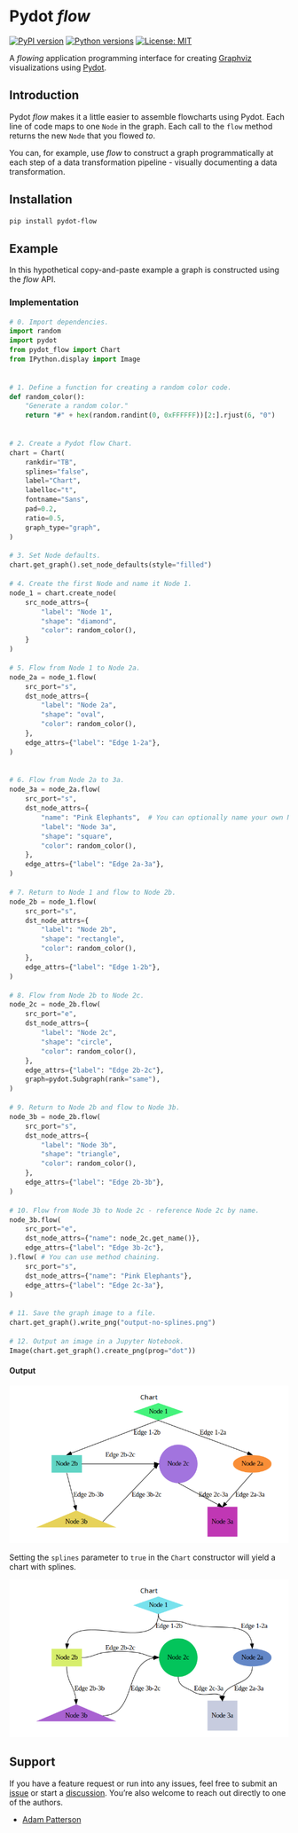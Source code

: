 # Pydot _flow_

[![PyPI version](https://img.shields.io/pypi/v/pydot-flow.svg)](https://pypi.org/project/pydot-flow/)
[![Python versions](https://img.shields.io/pypi/pyversions/pydot-flow.svg)](https://pypi.org/project/pydot-flow/)
[![License: MIT](https://img.shields.io/badge/License-MIT-blue.svg)](LICENSE)

A _flowing_ application programming interface for creating [Graphviz](https://graphviz.org/) visualizations using [Pydot](https://github.com/pydot/pydot).

## Introduction

Pydot _flow_ makes it a little easier to assemble flowcharts using Pydot. Each line of code maps to one `Node` in the graph. Each call to the `flow` method returns the new `Node` that you flowed _to_.

You can, for example, use _flow_ to construct a graph programmatically at each step of a data transformation pipeline - visually documenting a data transformation.

## Installation

```bash
pip install pydot-flow
```

## Example

In this hypothetical copy-and-paste example a graph is constructed using the _flow_ API.

### Implementation

```python
# 0. Import dependencies.
import random
import pydot
from pydot_flow import Chart
from IPython.display import Image


# 1. Define a function for creating a random color code.
def random_color():
    "Generate a random color."
    return "#" + hex(random.randint(0, 0xFFFFFF))[2:].rjust(6, "0")


# 2. Create a Pydot flow Chart.
chart = Chart(
    rankdir="TB",
    splines="false",
    label="Chart",
    labelloc="t",
    fontname="Sans",
    pad=0.2,
    ratio=0.5,
    graph_type="graph",
)

# 3. Set Node defaults.
chart.get_graph().set_node_defaults(style="filled")

# 4. Create the first Node and name it Node 1.
node_1 = chart.create_node(
    src_node_attrs={
        "label": "Node 1",
        "shape": "diamond",
        "color": random_color(),
    }
)

# 5. Flow from Node 1 to Node 2a.
node_2a = node_1.flow(
    src_port="s",
    dst_node_attrs={
        "label": "Node 2a",
        "shape": "oval",
        "color": random_color(),
    },
    edge_attrs={"label": "Edge 1-2a"},
)


# 6. Flow from Node 2a to 3a.
node_3a = node_2a.flow(
    src_port="s",
    dst_node_attrs={
        "name": "Pink Elephants",  # You can optionally name your own Node.
        "label": "Node 3a",
        "shape": "square",
        "color": random_color(),
    },
    edge_attrs={"label": "Edge 2a-3a"},
)

# 7. Return to Node 1 and flow to Node 2b.
node_2b = node_1.flow(
    src_port="s",
    dst_node_attrs={
        "label": "Node 2b",
        "shape": "rectangle",
        "color": random_color(),
    },
    edge_attrs={"label": "Edge 1-2b"},
)

# 8. Flow from Node 2b to Node 2c.
node_2c = node_2b.flow(
    src_port="e",
    dst_node_attrs={
        "label": "Node 2c",
        "shape": "circle",
        "color": random_color(),
    },
    edge_attrs={"label": "Edge 2b-2c"},
    graph=pydot.Subgraph(rank="same"),
)

# 9. Return to Node 2b and flow to Node 3b.
node_3b = node_2b.flow(
    src_port="s",
    dst_node_attrs={
        "label": "Node 3b",
        "shape": "triangle",
        "color": random_color(),
    },
    edge_attrs={"label": "Edge 2b-3b"},
)

# 10. Flow from Node 3b to Node 2c - reference Node 2c by name.
node_3b.flow(
    src_port="e",
    dst_node_attrs={"name": node_2c.get_name()},
    edge_attrs={"label": "Edge 3b-2c"},
).flow( # You can use method chaining.
    src_port="s",
    dst_node_attrs={"name": "Pink Elephants"},
    edge_attrs={"label": "Edge 2c-3a"},
)

# 11. Save the graph image to a file.
chart.get_graph().write_png("output-no-splines.png")

# 12. Output an image in a Jupyter Notebook.
Image(chart.get_graph().create_png(prog="dot"))
```

#### Output

![No Splines](https://raw.githubusercontent.com/faranalytics/pydot-flow/refs/heads/main/output-no-splines.png)

Setting the `splines` parameter to `true` in the `Chart` constructor will yield a chart with splines.

![Splines](https://raw.githubusercontent.com/faranalytics/pydot-flow/refs/heads/main/output-splines.png)


## Support

If you have a feature request or run into any issues, feel free to submit an [issue](https://github.com/faranalytics/pydot-flow/issues) or start a [discussion](https://github.com/faranalytics/pydot-flow/discussions). You’re also welcome to reach out directly to one of the authors.

- [Adam Patterson](https://github.com/adamjpatterson)
